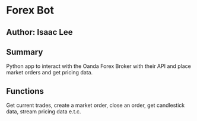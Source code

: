 
# Forex Bot

## Author: Isaac Lee

## Summary
Python app to interact with the Oanda Forex Broker with their API and place market orders and get pricing data.

## Functions
Get current trades, create a market order, close an order, get candlestick data,
stream pricing data e.t.c.

